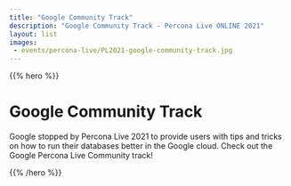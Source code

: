```yaml
---
title: "Google Community Track"
description: "Google Community Track - Percona Live ONLINE 2021"
layout: list
images:
 - events/percona-live/PL2021-google-community-track.jpg
---
```


{{% hero %}}

# Google Community Track

Google stopped by Percona Live 2021 to provide users with tips and tricks on how to run their databases better in the Google cloud. Check out the Google Percona Live Community track!

{{% /hero %}}



